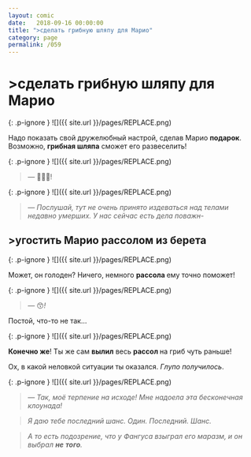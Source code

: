 ```yaml
---
layout: comic
date:   2018-09-16 00:00:00 
title: ">сделать грибную шляпу для Марио"
category: page
permalink: /059
---
```

# >сделать грибную шляпу для Марио

{: .p-ignore }
![]({{ site.url }}/pages/REPLACE.png)

Надо показать свой дружелюбный настрой, сделав Марио <strong>подарок</strong>. Возможно, <strong>грибная шляпа</strong> сможет его развеселить!

{: .p-ignore }
![]({{ site.url }}/pages/REPLACE.png)

<blockquote><em>— </em>🍄🎩🎁!</blockquote>

{: .p-ignore }
![]({{ site.url }}/pages/REPLACE.png)

<blockquote><em>— Послушай, тут не очень принято издеваться над телами недавно умерших. У нас сейчас есть дела поважн-</em></blockquote>

## >угостить Марио рассолом из берета

{: .p-ignore }
![]({{ site.url }}/pages/REPLACE.png)

Может, он голоден? Ничего, немного <strong>рассола </strong>ему точно поможет!

{: .p-ignore }
![]({{ site.url }}/pages/REPLACE.png)

<blockquote><em>— </em>😙<em>!</em></blockquote>

Постой, что-то не так…

{: .p-ignore }
![]({{ site.url }}/pages/REPLACE.png)

<strong>Конечно же</strong>! Ты же сам <strong>вылил</strong> весь <strong>рассол </strong>на гриб чуть раньше!

Ох, в какой неловкой ситуации ты оказался. <em>Глупо получилось</em>.

{: .p-ignore }
![]({{ site.url }}/pages/REPLACE.png)

<blockquote><em>— Так, моё терпение на исходе! Мне надоела эта бесконечная клоунада!</em></blockquote>

<blockquote><em>Я даю тебе последний шанс. Один. Последний. Шанс. </em></blockquote>

<blockquote><em>А то есть подозрение, что у Фангуса взыграл его маразм, и он выбрал <strong><strong>не</strong></strong> <strong><strong>того</strong></strong>.</em></blockquote>
